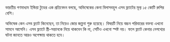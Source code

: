 ভারতীয় গণমাধ্যম ইন্ডিয়া টুডের এক প্রতিবেদন বলছে, অভিষেকের কেনা বিলাসবহুল এসব ফ্ল্যাটের মূল্য ১৫ কোটি রুপির বেশি।

অভিষেক কেন এসব ফ্ল্যাট কিনেছেন, তা নিয়েও জোর জল্পনা শুরু হয়েছে। বিষয়টি নিয়ে বচ্চন পরিবারের বক্তব্য এখনো সামনে আসেনি। এসব ফ্ল্যাটে স্ত্রী-সন্তানকে নিয়ে থাকবেন কি না, সেটিও এখনো স্পষ্ট নয়। ফলে ফ্ল্যাট কেনার নেপথ্যের ঘটনা জানতে আরও অপেক্ষায় থাকতে হবে।
